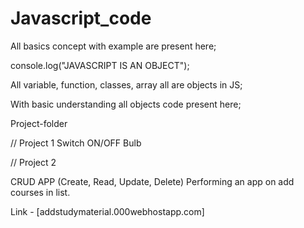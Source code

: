 # Javascript_code

All basics concept with example are present here;

console.log("JAVASCRIPT IS AN OBJECT");

All variable, function, classes, array all are objects in JS;

With basic understanding all objects code present here;

Project-folder

// Project 1
Switch ON/OFF Bulb

// Project 2

CRUD APP (Create, Read, Update, Delete)
Performing an app on add courses in list.

Link - [addstudymaterial.000webhostapp.com]




